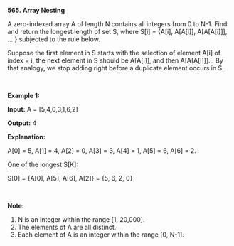 **565. Array Nesting**

A zero-indexed array A of length N contains all integers from 0 to N-1. Find and return the longest length of set S, where S[i] = {A[i], A[A[i]], A[A[A[i]]], ... } subjected to the rule below.

Suppose the first element in S starts with the selection of element A[i] of index = i, the next element in S should be A[A[i]], and then A[A[A[i]]]… By that analogy, we stop adding right before a duplicate element occurs in S.

 

**Example 1:**

**Input:** A = [5,4,0,3,1,6,2]

**Output:** 4

**Explanation:** 

A[0] = 5, A[1] = 4, A[2] = 0, A[3] = 3, A[4] = 1, A[5] = 6, A[6] = 2.

One of the longest S[K]:

S[0] = {A[0], A[5], A[6], A[2]} = {5, 6, 2, 0}

 

**Note:**

1. N is an integer within the range [1, 20,000].
2. The elements of A are all distinct.
3. Each element of A is an integer within the range [0, N-1].
